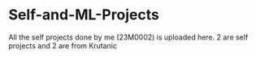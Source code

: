 # Self-and-ML-Projects
All the self projects done by me (23M0002) is uploaded here. 2 are self projects and 2 are from Krutanic
